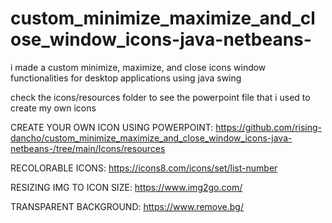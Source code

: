 # custom_minimize_maximize_and_close_window_icons-java-netbeans-
i made a custom minimize, maximize, and close icons window functionalities for desktop applications using java swing

check the icons/resources folder to see the powerpoint file that i used to create my own icons

CREATE YOUR OWN ICON USING POWERPOINT: https://github.com/rising-dancho/custom_minimize_maximize_and_close_window_icons-java-netbeans-/tree/main/Icons/resources

RECOLORABLE ICONS:          https://icons8.com/icons/set/list-number

RESIZING IMG TO ICON SIZE:  https://www.img2go.com/

TRANSPARENT BACKGROUND:     https://www.remove.bg/
